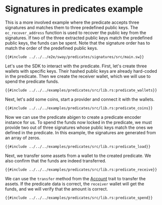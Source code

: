 # Signatures in predicates example

This is a more involved example where the predicate accepts three signatures and matches them to three predefined public keys. The `ec_recover_address` function is used to recover the public key from the signatures. If two of the three extracted public keys match the predefined public keys, the funds can be spent. Note that the signature order has to match the order of the predefined public keys.

```rust,ignore
{{#include ../../../e2e/sway/predicates/signatures/src/main.sw}}
```

Let's use the SDK to interact with the predicate. First, let's create three wallets with specific keys. Their hashed public keys are already hard-coded in the predicate. Then we create the receiver wallet, which we will use to spend the predicate funds.

```rust,ignore
{{#include ../../../examples/predicates/src/lib.rs:predicate_wallets}}
```

Next, let's add some coins, start a provider and connect it with the wallets.

```rust,ignore
{{#include ../../../examples/predicates/src/lib.rs:predicate_coins}}
```

Now we can use the predicate abigen to create a predicate encoder instance for us. To spend the funds now locked in the predicate, we must provide two out of three signatures whose public keys match the ones we defined in the predicate. In this example, the signatures are generated from an array of zeros.

```rust,ignore
{{#include ../../../examples/predicates/src/lib.rs:predicate_load}}
```

Next, we transfer some assets from a wallet to the created predicate. We also confirm that the funds are indeed transferred.

```rust,ignore
{{#include ../../../examples/predicates/src/lib.rs:predicate_receive}}
```

We can use the `transfer` method from the [Account](../accounts.md) trait to transfer the assets. If the predicate data is correct, the `receiver` wallet will get the funds, and we will verify that the amount is correct.

```rust,ignore
{{#include ../../../examples/predicates/src/lib.rs:predicate_spend}}
```
